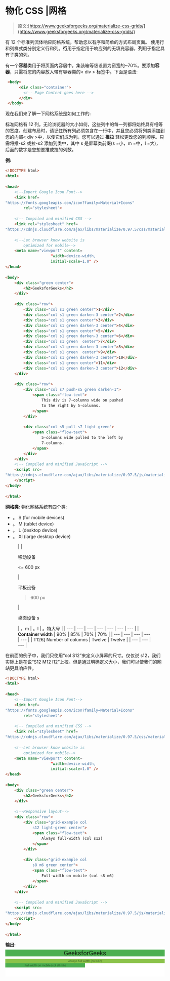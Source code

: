 # 物化 CSS |网格

> 原文:[https://www.geeksforgeeks.org/materialize-css-grids/](https://www.geeksforgeeks.org/materialize-css-grids/)

有 12 个标准列流体响应网格系统，帮助您以有序和简单的方式布局页面。 使用行和列样式类分别定义行和列。**行**用于指定用于响应列的无填充容器，**列**用于指定具有子类的列。

有一个**容器**类用于将页面内容居中。集装箱等级设置为窗宽的~70%。要添加**容器**，只需将您的内容放入带有容器类的< div > 标签中。下面是语法:

```html
 <body>
      <div class="container">
        <!-- Page Content goes here -->
      </div>
 </body>

```

现在我们来了解一下网格系统是如何工作的:

标准网格有 12 列。无论浏览器的大小如何，这些列中的每一列都将始终具有相等的宽度。创建布局时，请记住所有列必须包含在一行中，并且您必须将列类添加到您的内部< div >中，以使它们成为列。您可以通过 **推拉** 轻松更改您的列顺序。只需将推-s2 或拉-s2 添加到类中，其中 s 是屏幕类前缀(s =小，m =中，l =大)，后面的数字是您想要推或拉的列数。

**例:**

```html
<!DOCTYPE html>
<html>

<head>
    <!--Import Google Icon Font-->
    <link href=
"https://fonts.googleapis.com/icon?family=Material+Icons"
        rel="stylesheet">

    <!-- Compiled and minified CSS -->
    <link rel="stylesheet" href=
"https://cdnjs.cloudflare.com/ajax/libs/materialize/0.97.5/css/materialize.min.css">

    <!--Let browser know website is 
        optimized for mobile-->
    <meta name="viewport" content=
                    "width=device-width, 
                    initial-scale=1.0" />
</head>

<body>
    <div class="green center">
        <h2>GeeksforGeeks</h2>
    </div>

    <div class="row">
        <div class="col s1 green center">1</div>
        <div class="col s1 green darken-3 center">2</div>
        <div class="col s1 green center">3</div>
        <div class="col s1 green darken-3 center">4</div>
        <div class="col s1 green center">5</div>
        <div class="col s1 green darken-3 center">6</div>
        <div class="col s1 green  center">7</div>
        <div class="col s1 green darken-3 center">8</div>
        <div class="col s1 green  center">9</div>
        <div class="col s1 green darken-3 center">10</div>
        <div class="col s1 green center">11</div>
        <div class="col s1 green darken-3 center">12</div>
    </div>

    <div class="row">
        <div class="col s7 push-s5 green darken-1">
            <span class="flow-text">
                This div is 7-columns wide on pushed
                to the right by 5-columns.
            </span>
        </div>

        <div class="col s5 pull-s7 light-green">
            <span class="flow-text">
                5-columns wide pulled to the left by
                7-columns.
            </span>
        </div>
    </div>
    <!-- Compiled and minified JavaScript -->
    <script src=
"https://cdnjs.cloudflare.com/ajax/libs/materialize/0.97.5/js/materialize.min.js">
    </script>
</body>

</html>
```

**网格类:** 物化网格系统有四个类:

*   。 S (for mobile devices)
*   。 M (tablet device)
*   。 L (desktop device)
*   。 Xl (large desktop device)

<figure class="table">

|  | 

移动设备

<= 600 px

 | 

平板设备

>600 px

 | 

桌面设备 s

 | 。m | 。l | 。特大号 |
| --- | --- | --- | --- | --- | --- | --- |
| **Container width** | 90% | 85% | 70% | 70% |
| --- | --- | --- | --- | --- |
| T126] Number of columns | Twelve | Twelve |
| --- | --- | --- |

</figure>

在前面的例子中，我们只使用“col S12”来定义小屏幕的尺寸。仅仅说 s12，我们实际上是在说“S12 M12 l12”上校。但是通过明确定义大小，我们可以使我们的网站更具响应性。

```html
<!DOCTYPE html>
<html>

<head>
    <!--Import Google Icon Font-->
    <link href=
"https://fonts.googleapis.com/icon?family=Material+Icons"
        rel="stylesheet">

    <!-- Compiled and minified CSS -->
    <link rel="stylesheet" href=
"https://cdnjs.cloudflare.com/ajax/libs/materialize/0.97.5/css/materialize.min.css">

    <!--Let browser know website is 
        optimized for mobile-->
    <meta name="viewport" content=
                    "width=device-width, 
                    initial-scale=1.0" />
</head>

<body>
    <div class="green center">
        <h2>GeeksforGeeks</h2>
    </div>

    <!--Responsive layout-->
    <div class="row">
        <div class="grid-example col 
            s12 light-green center">
            <span class="flow-text">
                Always full-width (col s12)
            </span>
        </div>

        <div class="grid-example col 
            s8 m6 green center">
            <span class="flow-text">
                Full-width on mobile (col s8 m6)
            </span>
        </div>
    </div>

    <!-- Compiled and minified JavaScript -->
    <script src=
"https://cdnjs.cloudflare.com/ajax/libs/materialize/0.97.5/js/materialize.min.js">
    </script>
</body>

</html>
```

**输出:**
![](img/588793713e14a3c6584d4b890125ad4d.png)
